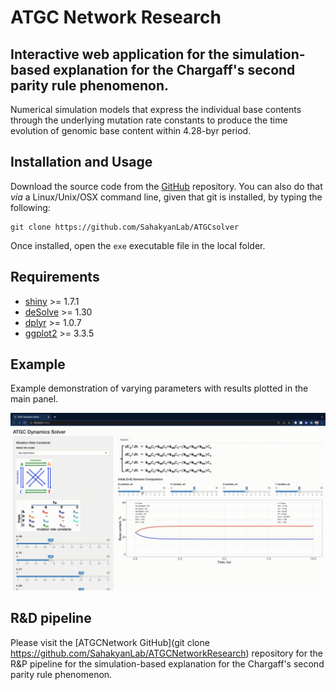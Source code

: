 # ATGC Network Research

## Interactive web application for the simulation-based explanation for the Chargaff's second parity rule phenomenon.

Numerical simulation models that express the individual base contents through the underlying mutation rate constants to produce the time evolution of genomic base content within 4.28-byr period.

## Installation and Usage

Download the source code from the [GitHub](https://github.com/SahakyanLab/ATGCsolver) repository. You can also do that *via* a Linux/Unix/OSX command line, given that git is installed, by typing the following:

```
git clone https://github.com/SahakyanLab/ATGCsolver
```

Once installed, open the `exe` executable file in the local folder.

## Requirements

* [shiny](https://cran.r-project.org/web/packages/shiny/index.html) >= 1.7.1
* [deSolve](https://cran.r-project.org/web/packages/deSolve/index.html) >= 1.30
* [dplyr](https://cran.r-project.org/web/packages/dplyr/index.html) >= 1.0.7
* [ggplot2](https://cran.r-project.org/web/packages/ggplot2/index.html) >= 3.3.5

## Example

Example demonstration of varying parameters with results plotted in the main panel.

![Demo](pic/example_1.gif)

## R&D pipeline

Please visit the [ATGCNetwork GitHub](git clone https://github.com/SahakyanLab/ATGCNetworkResearch) repository for the R&P pipeline for the simulation-based explanation for the Chargaff's second parity rule phenomenon.
